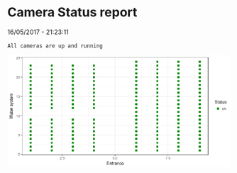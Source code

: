 Camera Status report
================
16/05/2017 - 21:23:11

    All cameras are up and running

![](camreport_files/figure-markdown_github/unnamed-chunk-2-1.png)
